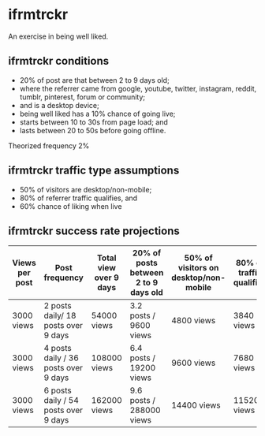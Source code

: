 # ifrmtrckr

An exercise in being well liked.

## ifrmtrckr conditions

- 20% of post are that between 2 to 9 days old;
- where the referrer came from google, youtube, twitter, instagram, reddit, tumblr, pinterest, forum or community;
- and is a desktop device;
- being well liked has a 10% chance of going live;
- starts between 10 to 30s from page load; and
- lasts between 20 to 50s before going offline.

Theorized frequency 2%

## ifrmtrckr traffic type assumptions 

- 50% of visitors are desktop/non-mobile;
- 80% of referrer traffic qualifies, and
- 60% chance of liking when live

## ifrmtrckr success rate projections

| Views per post | Post frequency                       | Total view over 9 days | 20% of posts between 2 to 9 days old | 50% of visitors on desktop/non-mobile | 80% of traffic qualifies | 60% chance of liking when live | Results                   | Results in % |
| -------------- | ------------------------------------ | ---------------------- | ------------------------------------ | ------------------------------------- | ------------------------ | ------------------------------ | ------------------------- | ------------ |
| 3000 views     | 2 posts daily/ 18 posts over 9 days  | 54000 views            | 3.2 posts / 9600 views               | 4800 views                            | 3840 views               | 2304 views/ 2304 likes         | 2304 likes / 54000 views  | 4.27%        |
| 3000 views     | 4 posts daily / 36 posts over 9 days | 108000 views           | 6.4 posts / 19200 views              | 9600 views                            | 7680 views               | 4608 views/ 4608 likes         | 4608 likes / 108000 views | 4.27%        |
| 3000 views     | 6 posts daily / 54 posts over 9 days | 162000 views           | 9.6 posts / 288000 views             | 14400 views                           | 11520 views              | 6912 views/ 6912likes          | 6912 likes / 162000 views | 4.27%        |
